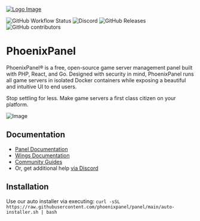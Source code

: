 ﻿[![Logo Image](https://cdn.phoenixpanel.io/logos/new/phoenixpanel_logo.png)](https://phoenixpanel.io)

![GitHub Workflow Status](https://img.shields.io/github/actions/workflow/status/phoenixpanel/panel/ci.yaml?label=Tests&style=for-the-badge&branch=1.0-develop)
![Discord](https://img.shields.io/discord/122900397965705216?label=Discord&logo=Discord&logoColor=white&style=for-the-badge)
![GitHub Releases](https://img.shields.io/github/downloads/phoenixpanel/panel/latest/total?style=for-the-badge)
![GitHub contributors](https://img.shields.io/github/contributors/phoenixpanel/panel?style=for-the-badge)

# PhoenixPanel

PhoenixPanel® is a free, open-source game server management panel built with PHP, React, and Go. Designed with security
in mind, PhoenixPanel runs all game servers in isolated Docker containers while exposing a beautiful and intuitive
UI to end users.

Stop settling for less. Make game servers a first class citizen on your platform.

![Image](https://cdn.phoenixpanel.io/site-assets/phoenixpanel_v1_demo.gif)

## Documentation

* [Panel Documentation](https://phoenixpanel.io/panel/1.0/getting_started.html)
* [Wings Documentation](https://phoenixpanel.io/wings/1.0/installing.html)
* [Community Guides](https://phoenixpanel.io/community/about.html)
* Or, get additional help [via Discord](https://discord.gg/phoenixpanel)

## Installation

Use our auto installer via executing:
```curl -sSL https://raw.githubusercontent.com/phoenixpanel/panel/main/auto-installer.sh | bash```
